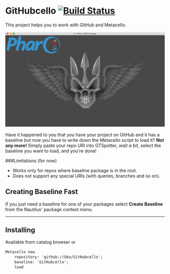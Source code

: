 GitHubcello [![Build Status](https://travis-ci.org/Uko/GitHubcello.svg?branch=master)](https://travis-ci.org/Uko/GitHubcello)
===========
This project helps you to work with GitHub and Metacello.

![demo animation](graphics/example.gif)

Have it happened to you that you have your project on GitHub and it has a baseline but now you have to write down the Metacello script to load it? **Not any more!** Simply paste your repo URI into GTSpotter, _wait a bit_, select the baseline you want to load, and you're done!

###Limitations (for now)

- Works only for repos where baseline package is in the root.
- Does not support any special URIs (with queries, branches and so on).

Creating Baseline Fast
----------------------

If you just need a baseline for one of your packages select **Create Baseline** from the Nautilus' package context menu.

---

Installing
----------
Available from catalog browser or

    Metacello new
        repository: 'github://Uko/GitHubcello';
        baseline: 'GitHubcello';
        load
